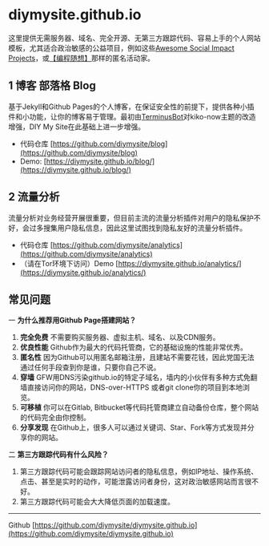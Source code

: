 # diymysite.github.io
这里提供无需服务器、域名、完全开源、无第三方跟踪代码、容易上手的个人网站模板，尤其适合政治敏感的公益项目，例如这些[Awesome Social Impact Projects](https://github.com/Terminus2049/Awesome-Social-Impact)，或[【编程随想】](https://program-think.blogspot.com)那样的匿名活动家。

## 1 博客 部落格 Blog
基于Jekyll和Github Pages的个人博客，在保证安全性的前提下，提供各种小插件和小功能，让你的博客易于管理。最初由[TerminusBot](https://github.com/terminusbot/)对kiko-now主题的改造增强，DIY My Site在此基础上进一步增强。 
- 代码仓库 [https://github.com/diymysite/blog](https://github.com/diymysite/blog)
- Demo: [https://diymysite.github.io/blog/](https://diymysite.github.io/blog/) 

## 2 流量分析
流量分析对业务经营开展很重要，但目前主流的流量分析插件对用户的隐私保护不好，会过多搜集用户隐私信息，因此这里试图找到隐私友好的流量分析插件。
- 代码仓库 [https://github.com/diymysite/analytics](https://github.com/diymysite/analytics)
- （请在Tor环境下访问）Demo [https://diymysite.github.io/analytics/](https://diymysite.github.io/analytics/)

## 常见问题
一 **为什么推荐用Github Page搭建网站？**
1. **完全免费** 不需要购买服务器、虚拟主机、域名、以及CDN服务。
2. **优良性能** Github作为最大的代码托管商，它的基础设施的性能非常优秀。
3. **匿名性** 因为Github可以用匿名邮箱注册，且建站不需要花钱，因此党国无法通过任何手段查到你是谁，只要你自己不说。
4. **穿墙** GFW用DNS污染github.io的特定子域名，墙内的小伙伴有多种方式免翻墙直接访问你的网站，DNS-over-HTTPS 或者git clone你的项目到本地浏览。
5. **可移植** 你可以在Gitlab, Bitbucket等代码托管商建立自动备份仓库，整个网站的代码完全由你控制。
6. **分享发现** 在Github上，很多人可以通过关键词、Star、Fork等方式发现并分享你的网站。

二 **第三方跟踪代码有什么风险？**
1. 第三方跟踪代码可能会跟踪网站访问者的隐私信息，例如IP地址、操作系统、点击、甚至是实时的动作，可能泄露访问者身份，这对政治敏感网站而言很不好。
2. 第三方跟踪代码可能会大大降低页面的加载速度。

---

Github [https://github.com/diymysite/diymysite.github.io](https://github.com/diymysite/diymysite.github.io)
